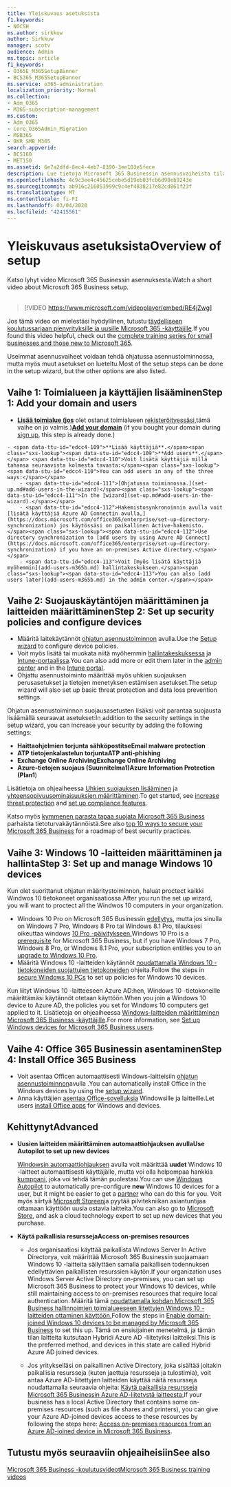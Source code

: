 ```yaml
---
title: Yleiskuvaus asetuksista
f1.keywords:
- NOCSH
ms.author: sirkkuw
author: Sirkkuw
manager: scotv
audience: Admin
ms.topic: article
f1_keywords:
- O365E_M365SetupBanner
- BCS365_M365SetupBanner
ms.service: o365-administration
localization_priority: Normal
ms.collection:
- Adm_O365
- M365-subscription-management
ms.custom:
- Adm_O365
- Core_O365Admin_Migration
- MSB365
- OKR_SMB_M365
search.appverid:
- BCS160
- MET150
ms.assetid: 6e7a2dfd-8ec4-4eb7-8390-3ee103e5fece
description: Lue tietoja Microsoft 365 Businessin asennusvaiheista tilaamisesta toimialueen ja käyttäjien lisäämiseen, suojauskäytäntöjen määrittämiseen ja masennukseen.
ms.openlocfilehash: 4c9c3ee4c45625cebe5d19eb03fcb6d90eb9243e
ms.sourcegitcommit: ab916c216053999c9c4ef4838217e82cd861f23f
ms.translationtype: MT
ms.contentlocale: fi-FI
ms.lasthandoff: 03/04/2020
ms.locfileid: "42415561"
---
```

# <a name="overview-of-setup"></a><span data-ttu-id="edcc4-103">Yleiskuvaus asetuksista</span><span class="sxs-lookup"><span data-stu-id="edcc4-103">Overview of setup</span></span>

<span data-ttu-id="edcc4-104">Katso lyhyt video Microsoft 365 Businessin asennuksesta.</span><span class="sxs-lookup"><span data-stu-id="edcc4-104">Watch a short video about Microsoft 365 Business setup.</span></span><br><br>

> [!VIDEO https://www.microsoft.com/videoplayer/embed/RE4jZwg] 

<span data-ttu-id="edcc4-105">Jos tämä video on mielestäsi hyödyllinen, tutustu [täydelliseen koulutussarjaan pienyrityksille ja uusille Microsoft 365 -käyttäjille](https://support.office.com/article/6ab4bbcd-79cf-4000-a0bd-d42ce4d12816).</span><span class="sxs-lookup"><span data-stu-id="edcc4-105">If you found this video helpful, check out the [complete training series for small businesses and those new to Microsoft 365](https://support.office.com/article/6ab4bbcd-79cf-4000-a0bd-d42ce4d12816).</span></span>

<span data-ttu-id="edcc4-106">Useimmat asennusvaiheet voidaan tehdä ohjatussa asennustoiminnossa, mutta myös muut asetukset on lueteltu.</span><span class="sxs-lookup"><span data-stu-id="edcc4-106">Most of the setup steps can be done in the setup wizard, but the other options are also listed.</span></span>

## <a name="step-1-add-your-domain-and-users"></a><span data-ttu-id="edcc4-107">Vaihe 1: Toimialueen ja käyttäjien lisääminen</span><span class="sxs-lookup"><span data-stu-id="edcc4-107">Step 1: Add your domain and users</span></span>

   - <span data-ttu-id="edcc4-108">**[Lisää toimialue (jos](set-up.md#add-your-domain-to-personalize-sign-in)** olet ostanut toimialueen [rekisteröityessäsi,](sign-up.md)tämä vaihe on jo valmis.)</span><span class="sxs-lookup"><span data-stu-id="edcc4-108">**[Add your domain](set-up.md#add-your-domain-to-personalize-sign-in)** (if you bought your domain during [sign up](sign-up.md), this step is already done.)</span></span>

    - <span data-ttu-id="edcc4-109">**Lisää käyttäjiä**.</span><span class="sxs-lookup"><span data-stu-id="edcc4-109">**Add users**.</span></span> <span data-ttu-id="edcc4-110">Voit lisätä käyttäjiä millä tahansa seuraavista kolmesta tavasta:</span><span class="sxs-lookup"><span data-stu-id="edcc4-110">You can add users in any of the three ways:</span></span>
        - <span data-ttu-id="edcc4-111">[Ohjatussa toiminnossa.](set-up.md#add-users-in-the-wizard)</span><span class="sxs-lookup"><span data-stu-id="edcc4-111">In the [wizard](set-up.md#add-users-in-the-wizard).</span></span>
        - <span data-ttu-id="edcc4-112">Hakemistosynkronoinnin avulla voit [lisätä käyttäjiä Azure AD Connectin avulla,](https://docs.microsoft.com/office365/enterprise/set-up-directory-synchronization) jos käytössäsi on paikallinen Active-hakemisto.</span><span class="sxs-lookup"><span data-stu-id="edcc4-112">Use directory synchronization to [add users by using Azure AD Connect](https://docs.microsoft.com/office365/enterprise/set-up-directory-synchronization) if you have an on-premises Active directory.</span></span>
        - <span data-ttu-id="edcc4-113">Voit [myös lisätä käyttäjiä myöhemmin](add-users-m365b.md) hallintakeskukseen.</span><span class="sxs-lookup"><span data-stu-id="edcc4-113">You can also [add users later](add-users-m365b.md) in the admin center.</span></span>
## <a name="step-2-set-up-security-policies-and-configure-devices"></a><span data-ttu-id="edcc4-114">Vaihe 2: Suojauskäytäntöjen määrittäminen ja laitteiden määrittäminen</span><span class="sxs-lookup"><span data-stu-id="edcc4-114">Step 2: Set up security policies and configure devices</span></span> 

  - <span data-ttu-id="edcc4-115">Määritä laitekäytännöt [ohjatun asennustoiminnon](set-up.md#protect-your-organization) avulla.</span><span class="sxs-lookup"><span data-stu-id="edcc4-115">Use the [Setup wizard](set-up.md#protect-your-organization) to configure device policies.</span></span> 
  - <span data-ttu-id="edcc4-116">Voit myös lisätä tai muokata niitä myöhemmin [hallintakeskuksessa](view-policies-and-devices.md) ja [Intune-portaalissa](https://docs.microsoft.com/intune/tutorial-walkthrough-intune-portal).</span><span class="sxs-lookup"><span data-stu-id="edcc4-116">You can also add more or edit them later in the [admin center](view-policies-and-devices.md) and in the [Intune portal](https://docs.microsoft.com/intune/tutorial-walkthrough-intune-portal).</span></span>
  - <span data-ttu-id="edcc4-117">Ohjattu asennustoiminto määrittää myös uhkien suojauksen perusasetukset ja tietojen menetyksen estämisen asetukset.</span><span class="sxs-lookup"><span data-stu-id="edcc4-117">The setup wizard will also set up basic threat protection and data loss prevention settings.</span></span>
  
  <span data-ttu-id="edcc4-118">Ohjatun asennustoiminnon suojausasetusten lisäksi voit parantaa suojausta lisäämällä seuraavat asetukset:</span><span class="sxs-lookup"><span data-stu-id="edcc4-118">In addition to the security settings in the setup wizard, you can increase your security by adding the following settings:</span></span>

- <span data-ttu-id="edcc4-119">**Haittaohjelmien torjunta sähköpostitse**</span><span class="sxs-lookup"><span data-stu-id="edcc4-119">**Email malware protection**</span></span>
- <span data-ttu-id="edcc4-120">**ATP tietojenkalastelun torjunta**</span><span class="sxs-lookup"><span data-stu-id="edcc4-120">**ATP anti-phishing**</span></span>
- <span data-ttu-id="edcc4-121">**Exchange Online Archiving**</span><span class="sxs-lookup"><span data-stu-id="edcc4-121">**Exchange Online Archiving**</span></span>
- <span data-ttu-id="edcc4-122">**Azure-tietojen suojaus (Suunnitelma1)**</span><span class="sxs-lookup"><span data-stu-id="edcc4-122">**Azure Information Protection (Plan1**)</span></span>

<span data-ttu-id="edcc4-123">Lisätietoja on ohjeaiheessa [Uhkien suojauksen lisääminen](increase-threat-protection.md) ja [yhteensopivuusominaisuuksien määrittäminen](set-up-compliance.md).</span><span class="sxs-lookup"><span data-stu-id="edcc4-123">To get started, see [increase threat protection](increase-threat-protection.md) and [set up compliance features](set-up-compliance.md).</span></span>

<span data-ttu-id="edcc4-124">Katso myös [kymmenen parasta tapaa suojata Microsoft 365 Business](https://docs.microsoft.com/office365/admin/security-and-compliance/secure-your-business-data) parhaista tietoturvakäytännöistä.</span><span class="sxs-lookup"><span data-stu-id="edcc4-124">See also [top 10 ways to secure your Microsoft 365 Business](https://docs.microsoft.com/office365/admin/security-and-compliance/secure-your-business-data) for a roadmap of best security practices.</span></span>

## <a name="step-3-set-up-and-manage-windows-10-devices"></a><span data-ttu-id="edcc4-125">Vaihe 3: Windows 10 -laitteiden määrittäminen ja hallinta</span><span class="sxs-lookup"><span data-stu-id="edcc4-125">Step 3: Set up and manage Windows 10 devices</span></span>

<span data-ttu-id="edcc4-126">Kun olet suorittanut ohjatun määritystoiminnon, haluat proctect kaikki Windwos 10 tietokoneet organisaatiossa.</span><span class="sxs-lookup"><span data-stu-id="edcc4-126">After you run the set up wizard, you will want to proctect all the Windwos 10 computers in your organization.</span></span>
  
- <span data-ttu-id="edcc4-127">Windows 10 Pro on Microsoft 365 Businessin [edellytys,](pre-requisites-for-data-protection.md) mutta jos sinulla on Windows 7 Pro, Windows 8 Pro tai Windows 8.1 Pro, tilauksesi oikeuttaa windows [10 Pro -päivitykseen.](https://docs.microsoft.com/microsoft-365/business/upgrade-to-windows-pro-creators-update)</span><span class="sxs-lookup"><span data-stu-id="edcc4-127">Windows 10 Pro is a [prerequisite](pre-requisites-for-data-protection.md) for Microsoft 365 Business, but if you have Windows 7 Pro, Windows 8 Pro, or Windows 8.1 Pro, your subscription entitles you to an [upgrade to  Windows 10 Pro](https://docs.microsoft.com/microsoft-365/business/upgrade-to-windows-pro-creators-update).</span></span>
- <span data-ttu-id="edcc4-128">Määritä Windows 10 -laitteiden käytännöt [noudattamalla Windows 10 -tietokoneiden suojattujen tietokoneiden](secure-win-10-pcs.md) ohjeita.</span><span class="sxs-lookup"><span data-stu-id="edcc4-128">Follow the steps in [secure Windows 10 PCs](secure-win-10-pcs.md) to set up policies for Windows 10 devices.</span></span>

<span data-ttu-id="edcc4-129">Kun liityt Windows 10 -laitteeseen Azure AD:hen, Windows 10 -tietokoneille määrittämäsi käytännöt otetaan käyttöön.</span><span class="sxs-lookup"><span data-stu-id="edcc4-129">When you join a Windows 10 device to Azure AD, the policies you set for Windows 10 computers get applied to it.</span></span> <span data-ttu-id="edcc4-130">Lisätietoja on ohjeaiheessa [Windows-laitteiden määrittäminen Microsoft 365 Business -käyttäjille](set-up-windows-devices.md).</span><span class="sxs-lookup"><span data-stu-id="edcc4-130">For more information, see [Set up Windows devices for Microsoft 365 Business users](set-up-windows-devices.md).</span></span>

## <a name="step-4-install-office-365-business"></a><span data-ttu-id="edcc4-131">Vaihe 4: Office 365 Businessin asentaminen</span><span class="sxs-lookup"><span data-stu-id="edcc4-131">Step 4: Install Office 365 Business</span></span>
- <span data-ttu-id="edcc4-132">Voit asentaa Officen automaattisesti Windows-laitteisiin [ohjatun asennustoiminnon](set-up.md#deploy-office-365-client-apps)avulla .</span><span class="sxs-lookup"><span data-stu-id="edcc4-132">You can automatically install Office in the Windows devices by using the [setup wizard](set-up.md#deploy-office-365-client-apps).</span></span>
- <span data-ttu-id="edcc4-133">Anna käyttäjien [asentaa Office-sovelluksia](https://docs.microsoft.com/office365/admin/setup/install-applications) Windowsille ja laitteille.</span><span class="sxs-lookup"><span data-stu-id="edcc4-133">Let users [install Office apps](https://docs.microsoft.com/office365/admin/setup/install-applications) for Windows and devices.</span></span>
     
## <a name="advanced"></a><span data-ttu-id="edcc4-134">Kehittynyt</span><span class="sxs-lookup"><span data-stu-id="edcc4-134">Advanced</span></span>
- <span data-ttu-id="edcc4-135">**Uusien laitteiden määrittäminen automaattiohjauksen avulla**</span><span class="sxs-lookup"><span data-stu-id="edcc4-135">**Use Autopilot to set up new devices**</span></span>
            
     <span data-ttu-id="edcc4-136">[Windowsin automaattiohjauksen](add-autopilot-devices-and-profile.md) avulla voit määrittää **uudet** Windows 10 -laitteet automaattisesti käyttäjälle, mutta voi olla helpompaa hankkia [kumppani,](https://www.microsoft.com/solution-providers/search) joka voi tehdä tämän puolestasi.</span><span class="sxs-lookup"><span data-stu-id="edcc4-136">You can use [Windows Autopilot](add-autopilot-devices-and-profile.md) to automatically pre-configure **new** Windows 10 devices for a user, but it might be easier to get a [partner](https://www.microsoft.com/solution-providers/search) who can do this for you.</span></span> <span data-ttu-id="edcc4-137">Voit myös siirtyä [Microsoft Storeen](https://go.microsoft.com/fwlink/?linkid=874598)ja pyytää pilvitekniikan asiantuntijaa ottamaan käyttöön uusia ostavia laitteita.</span><span class="sxs-lookup"><span data-stu-id="edcc4-137">You can also go to [Microsoft Store](https://go.microsoft.com/fwlink/?linkid=874598), and ask a cloud technology expert to set up new devices that you purchase.</span></span>

- <span data-ttu-id="edcc4-138">**Käytä paikallisia resursseja**</span><span class="sxs-lookup"><span data-stu-id="edcc4-138">**Access on-premises resources**</span></span>

     - <span data-ttu-id="edcc4-139">Jos organisaatiosi käyttää paikallista Windows Server In Active Directorya, voit määrittää Microsoft 365 Businessin suojaamaan Windows 10 -laitteita säilyttäen samalla paikallisen todennuksen edellyttävien paikallisten resurssien käytön.</span><span class="sxs-lookup"><span data-stu-id="edcc4-139">If your organization uses Windows Server Active Directory on-premises, you can set up Microsoft 365 Business to protect your Windows 10 devices, while still maintaining access to on-premises resources that require local authentication.</span></span> <span data-ttu-id="edcc4-140">Määritä tämä [noudattamalla kohdan Microsoft 365 Business hallinnoimien toimialueeseen liitettyjen Windows 10 -laitteiden ottaminen käyttöön.](manage-windows-devices.md)</span><span class="sxs-lookup"><span data-stu-id="edcc4-140">Follow the steps in [Enable domain-joined Windows 10 devices to be managed by Microsoft 365 Business](manage-windows-devices.md) to set this up.</span></span> <span data-ttu-id="edcc4-141">Tämä on ensisijainen menetelmä, ja tämän tilan laitteita kutsutaan Hybridi Azure AD -liitetyiksi laitteiksi.</span><span class="sxs-lookup"><span data-stu-id="edcc4-141">This is the preferred method, and devices in this state are called Hybrid Azure AD joined devices.</span></span>

    - <span data-ttu-id="edcc4-142">Jos yritykselläsi on paikallinen Active Directory, joka sisältää joitakin paikallisia resursseja (kuten jaettuja resursseja ja tulostimia), voit antaa Azure AD-liitettyjen laitteiden käyttää näitä resursseja noudattamalla seuraavia ohjeita: [Käytä paikallisia resursseja Microsoft 365 Businessin Azure AD-liitetystä laitteesta.](access-resources.md)</span><span class="sxs-lookup"><span data-stu-id="edcc4-142">If your business has a local Active Directory that contains some on-premises resources (such as file shares and printers), you can give your Azure AD-joined devices access to these resources by following the steps here: [Access on-premises resources from an Azure AD-joined device in Microsoft 365 Business](access-resources.md).</span></span>

## <a name="see-also"></a><span data-ttu-id="edcc4-143">Tutustu myös seuraaviin ohjeaiheisiin</span><span class="sxs-lookup"><span data-stu-id="edcc4-143">See also</span></span>

[<span data-ttu-id="edcc4-144">Microsoft 365 Business -koulutusvideot</span><span class="sxs-lookup"><span data-stu-id="edcc4-144">Microsoft 365 Business training videos</span></span>](https://support.office.com/article/6ab4bbcd-79cf-4000-a0bd-d42ce4d12816)
